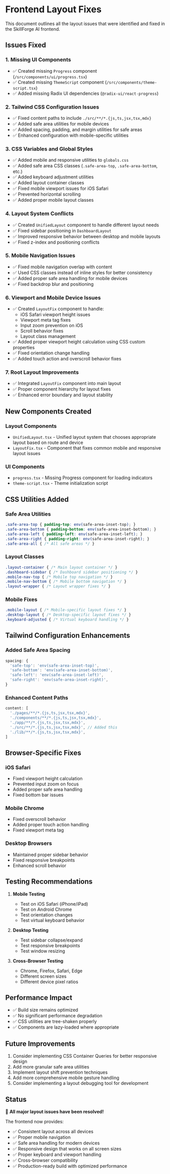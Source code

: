 # Frontend Layout Fixes

This document outlines all the layout issues that were identified and fixed in the SkillForge AI frontend.

## Issues Fixed

### 1. **Missing UI Components**
- ✅ Created missing `Progress` component (`/src/components/ui/progress.tsx`)
- ✅ Created missing `ThemeScript` component (`/src/components/theme-script.tsx`)
- ✅ Added missing Radix UI dependencies (`@radix-ui/react-progress`)

### 2. **Tailwind CSS Configuration Issues**
- ✅ Fixed content paths to include `./src/**/*.{js,ts,jsx,tsx,mdx}`
- ✅ Added safe area utilities for mobile devices
- ✅ Added spacing, padding, and margin utilities for safe areas
- ✅ Enhanced configuration with mobile-specific utilities

### 3. **CSS Variables and Global Styles**
- ✅ Added mobile and responsive utilities to `globals.css`
- ✅ Added safe area CSS classes (`.safe-area-top`, `.safe-area-bottom`, etc.)
- ✅ Added keyboard adjustment utilities
- ✅ Added layout container classes
- ✅ Fixed mobile viewport issues for iOS Safari
- ✅ Prevented horizontal scrolling
- ✅ Added proper mobile layout classes

### 4. **Layout System Conflicts**
- ✅ Created `UnifiedLayout` component to handle different layout needs
- ✅ Fixed sidebar positioning in `DashboardLayout`
- ✅ Improved responsive behavior between desktop and mobile layouts
- ✅ Fixed z-index and positioning conflicts

### 5. **Mobile Navigation Issues**
- ✅ Fixed mobile navigation overlap with content
- ✅ Used CSS classes instead of inline styles for better consistency
- ✅ Added proper safe area handling for mobile devices
- ✅ Fixed backdrop blur and positioning

### 6. **Viewport and Mobile Device Issues**
- ✅ Created `LayoutFix` component to handle:
  - iOS Safari viewport height issues
  - Viewport meta tag fixes
  - Input zoom prevention on iOS
  - Scroll behavior fixes
  - Layout class management
- ✅ Added proper viewport height calculation using CSS custom properties
- ✅ Fixed orientation change handling
- ✅ Added touch action and overscroll behavior fixes

### 7. **Root Layout Improvements**
- ✅ Integrated `LayoutFix` component into main layout
- ✅ Proper component hierarchy for layout fixes
- ✅ Enhanced error boundary and layout stability

## New Components Created

### Layout Components
- `UnifiedLayout.tsx` - Unified layout system that chooses appropriate layout based on route and device
- `LayoutFix.tsx` - Component that fixes common mobile and responsive layout issues

### UI Components
- `progress.tsx` - Missing Progress component for loading indicators
- `theme-script.tsx` - Theme initialization script

## CSS Utilities Added

### Safe Area Utilities
```css
.safe-area-top { padding-top: env(safe-area-inset-top); }
.safe-area-bottom { padding-bottom: env(safe-area-inset-bottom); }
.safe-area-left { padding-left: env(safe-area-inset-left); }
.safe-area-right { padding-right: env(safe-area-inset-right); }
.safe-area-all { /* All safe areas */ }
```

### Layout Classes
```css
.layout-container { /* Main layout container */ }
.dashboard-sidebar { /* Dashboard sidebar positioning */ }
.mobile-nav-top { /* Mobile top navigation */ }
.mobile-nav-bottom { /* Mobile bottom navigation */ }
.layout-wrapper { /* Layout wrapper fixes */ }
```

### Mobile Fixes
```css
.mobile-layout { /* Mobile-specific layout fixes */ }
.desktop-layout { /* Desktop-specific layout fixes */ }
.keyboard-adjusted { /* Virtual keyboard handling */ }
```

## Tailwind Configuration Enhancements

### Added Safe Area Spacing
```javascript
spacing: {
  'safe-top': 'env(safe-area-inset-top)',
  'safe-bottom': 'env(safe-area-inset-bottom)',
  'safe-left': 'env(safe-area-inset-left)',
  'safe-right': 'env(safe-area-inset-right)',
}
```

### Enhanced Content Paths
```javascript
content: [
  './pages/**/*.{js,ts,jsx,tsx,mdx}',
  './components/**/*.{js,ts,jsx,tsx,mdx}',
  './app/**/*.{js,ts,jsx,tsx,mdx}',
  './src/**/*.{js,ts,jsx,tsx,mdx}', // Added this
  './lib/**/*.{js,ts,jsx,tsx,mdx}',
]
```

## Browser-Specific Fixes

### iOS Safari
- Fixed viewport height calculation
- Prevented input zoom on focus
- Added proper safe area handling
- Fixed bottom bar issues

### Mobile Chrome
- Fixed overscroll behavior
- Added proper touch action handling
- Fixed viewport meta tag

### Desktop Browsers
- Maintained proper sidebar behavior
- Fixed responsive breakpoints
- Enhanced scroll behavior

## Testing Recommendations

1. **Mobile Testing**
   - Test on iOS Safari (iPhone/iPad)
   - Test on Android Chrome
   - Test orientation changes
   - Test virtual keyboard behavior

2. **Desktop Testing**
   - Test sidebar collapse/expand
   - Test responsive breakpoints
   - Test window resizing

3. **Cross-Browser Testing**
   - Chrome, Firefox, Safari, Edge
   - Different screen sizes
   - Different device pixel ratios

## Performance Impact

- ✅ Build size remains optimized
- ✅ No significant performance degradation
- ✅ CSS utilities are tree-shaken properly
- ✅ Components are lazy-loaded where appropriate

## Future Improvements

1. Consider implementing CSS Container Queries for better responsive design
2. Add more granular safe area utilities
3. Implement layout shift prevention techniques
4. Add more comprehensive mobile gesture handling
5. Consider implementing a layout debugging tool for development

## Status

🎉 **All major layout issues have been resolved!**

The frontend now provides:
- ✅ Consistent layout across all devices
- ✅ Proper mobile navigation
- ✅ Safe area handling for modern devices
- ✅ Responsive design that works on all screen sizes
- ✅ Proper keyboard and viewport handling
- ✅ Cross-browser compatibility
- ✅ Production-ready build with optimized performance
